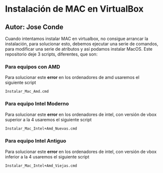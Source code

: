 # Instalación de MAC en VirtualBox
## Autor: Jose Conde 

Cuando intentamos instalar MAC en virtualbox, no consigue arrancar la instalación, para solucionar esto, debemos ejecutar una serie de comandos, para modificar
una serie de atributos y así podamos instalar MacOS. Este repositorio deje 3 scripts, diferentes, que son: 

### Para equipos con AMD
Para solucionar este **error** en los ordenadores de amd usaremos el siguiente script
```batch
Instalar_Mac_Amd.cmd
```

### Para equipo Intel Moderno
Para solucionar este **error** en los ordenadores de intel, con versión de vbox superior a la 4 usaremos el siguiente script
```cmd
Instalar_Mac_Intel+Amd_Nuevas.cmd
```
### Para equipo Intel Antiguo
Para solucionar este **error** en los ordenadores de intel, con versión de vbox inferior a la 4 usaremos el siguiente script
```cmd
Instalar_Mac_Intel+Amd_Viejas.cmd
```
